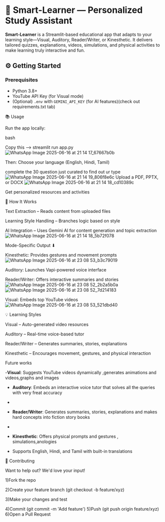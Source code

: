 #                                                          🚀 Smart-Learner — Personalized Study Assistant
**Smart‑Learner** is a Streamlit-based educational app that adapts to your learning style—Visual, Auditory, Reader/Writer, or Kinesthetic. It delivers tailored quizzes, explanations, videos, simulations, and physical activities to make learning truly interactive and fun.

## ⚙️ Getting Started
### Prerequisites
- Python 3.8+  
- YouTube API Key (for Visual mode)  
- (Optional) `.env` with `GEMINI_API_KEY` (for AI features)(check out requirements.txt tab)


📚 Usage


Run the app locally:

bash


Copy this -->
streamlit run app.py
![WhatsApp Image 2025-06-16 at 21 14 17_67667b0b](https://github.com/user-attachments/assets/7fa0deff-c184-47bf-a6aa-fde5e8b7ef89)

Then:
Choose your language (English, Hindi, Tamil)



complete the 30 question just curated to find out ur type
![WhatsApp Image 2025-06-16 at 21 14 19_806f8e6c](https://github.com/user-attachments/assets/0a6ad989-3ebe-4d35-b6c8-60ca9a0a0065)
Upload a PDF, PPTX, or DOCX
![WhatsApp Image 2025-06-16 at 21 14 18_cd10389c](https://github.com/user-attachments/assets/0f7c99ca-2922-4694-ba85-42206a165095)

Get personalized resources and activities


🧩 How It Works


Text Extraction – Reads content from uploaded files


Learning Style Handling – Branches logic based on style


AI Integration – Uses Gemini AI for content generation and topic extraction
![WhatsApp Image 2025-06-16 at 21 14 18_5b72f078](https://github.com/user-attachments/assets/dfdaf86a-b4d9-4d7a-8769-ee772fcc8ac3)

Mode-Specific Output  ⬇



Kinesthetic: Provides gestures and movement prompts
![WhatsApp Image 2025-06-16 at 23 08 53_b3c79019](https://github.com/user-attachments/assets/8f2518e7-ca10-48ad-aa21-4ed434119d6c)



Auditory: Launches Vapi-powered voice interface


Reader/Writer: Offers interactive summaries and stories
![WhatsApp Image 2025-06-16 at 23 08 52_2b2a5b0a](https://github.com/user-attachments/assets/fe9ddf99-5911-4d32-b343-af9efcd5d7b4)
![WhatsApp Image 2025-06-16 at 23 08 52_7d214183](https://github.com/user-attachments/assets/6fd5aa1a-d14a-4999-b802-36f04b80a29e)

Visual: Embeds top YouTube videos 
![WhatsApp Image 2025-06-16 at 23 08 53_521dbd40](https://github.com/user-attachments/assets/e4a7646a-7df5-45f9-9e99-eb093a27128f)



💡 Learning Styles


 Visual – Auto-generated video resources


Auditory – Real-time voice-based tutor


Reader/Writer – Generates summaries, stories, explanations


Kinesthetic – Encourages movement, gestures, and physical interaction



Future works


-**Visual**: Suggests YouTube videos dynamically ,generates animations and videos,graphs and images


- **Auditory**: Embeds an interactive voice tutor that solves all the queries with very freat accuracy

- 
- **Reader/Writer**: Generates summaries, stories, explanations  and makes hard concepts into fiction story books

- 
- **Kinesthetic**: Offers physical prompts and gestures , simulations,anologies 
- Supports English, Hindi, and Tamil with built-in translations


🤝 Contributing

Want to help out? We'd love your input!


1)Fork the repo

2)Create your feature branch (git checkout -b feature/xyz)


3)Make your changes and test


4)Commit (git commit -m 'Add feature')
5)Push (git push origin feature/xyz)
6)Open a Pull Request
